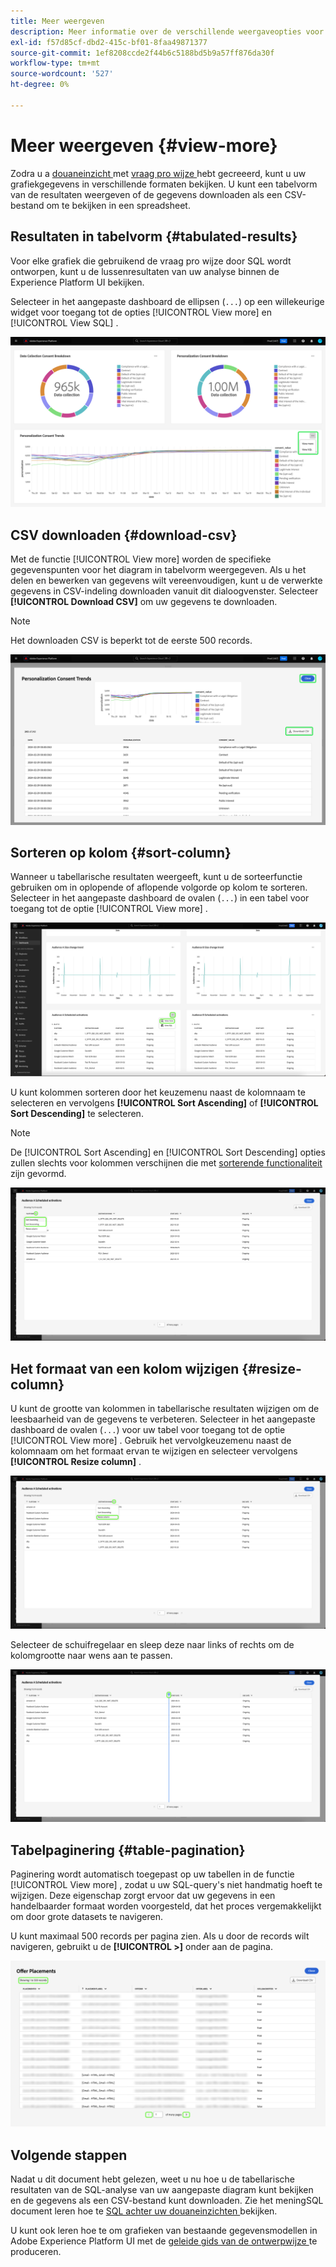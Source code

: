 ```yaml
---
title: Meer weergeven
description: Meer informatie over de verschillende weergaveopties voor de door SQL geanalyseerde gegevens. Vanuit het aangepaste dashboard kunt u de resultaten van uw analyse met tabs bekijken of de verwerkte gegevens in CSV-indeling downloaden.
exl-id: f57d85cf-dbd2-415c-bf01-8faa49871377
source-git-commit: 1ef8208ccde2f44b6c5188bd5b9a57ff876da30f
workflow-type: tm+mt
source-wordcount: '527'
ht-degree: 0%

---
```


# Meer weergeven {#view-more}

Zodra u a [ douaneinzicht ](../sql-insights/overview.md) met [ vraag pro wijze ](./overview.md) hebt gecreeerd, kunt u uw grafiekgegevens in verschillende formaten bekijken. U kunt een tabelvorm van de resultaten weergeven of de gegevens downloaden als een CSV-bestand om te bekijken in een spreadsheet.

## Resultaten in tabelvorm {#tabulated-results}

Voor elke grafiek die gebruikend de vraag pro wijze door SQL wordt ontworpen, kunt u de lussenresultaten van uw analyse binnen de Experience Platform UI bekijken.

Selecteer in het aangepaste dashboard de ellipsen (`...`) op een willekeurige widget voor toegang tot de opties [!UICONTROL View more] en [!UICONTROL View SQL] .

![ een douanedashboard van A met de ellipsen van een inzicht dropdown menu en de Mening meer en benadrukte SQL opties van de Mening.](../../images/sql-insights/ellipses-dropdown.png)

## CSV downloaden {#download-csv}

Met de functie [!UICONTROL View more] worden de specifieke gegevenspunten voor het diagram in tabelvorm weergegeven. Als u het delen en bewerken van gegevens wilt vereenvoudigen, kunt u de verwerkte gegevens in CSV-indeling downloaden vanuit dit dialoogvenster. Selecteer **[!UICONTROL Download CSV]** om uw gegevens te downloaden.

>[!NOTE]
>
>Het downloaden CSV is beperkt tot de eerste 500 records.

![ dialoog van A die een voorproef van uw inzicht en in tabelvorm resultaten van uw SQL toont die het inzicht produceerde.](../../images/query-pro-mode/view-more-download-csv.png)

## Sorteren op kolom {#sort-column}

Wanneer u tabellarische resultaten weergeeft, kunt u de sorteerfunctie gebruiken om in oplopende of aflopende volgorde op kolom te sorteren. Selecteer in het aangepaste dashboard de ovalen (`...`) in een tabel voor toegang tot de optie [!UICONTROL View more] .

![ een douanedashboard van A met de ellipsen van een lijst dropdown menu en de meer benadrukte optie van de Mening.](../../images/query-pro-mode/advanced-ellipses-dropdown.png)

U kunt kolommen sorteren door het keuzemenu naast de kolomnaam te selecteren en vervolgens **[!UICONTROL Sort Ascending]** of **[!UICONTROL Sort Descending]** te selecteren.

>[!NOTE]
>
>De [!UICONTROL Sort Ascending] en [!UICONTROL Sort Descending] opties zullen slechts voor kolommen verschijnen die met [ sorterende functionaliteit ](./overview.md#advanced-attributes) zijn gevormd.

![ de dropdown van de lijstkolom van A die de Gesorting Ascending en de Aflopende benadrukte opties van de Soort tonen.](../../images/query-pro-mode/advanced-sort-dropdown.png)

## Het formaat van een kolom wijzigen {#resize-column}

U kunt de grootte van kolommen in tabellarische resultaten wijzigen om de leesbaarheid van de gegevens te verbeteren. Selecteer in het aangepaste dashboard de ovalen (`...`) voor uw tabel voor toegang tot de optie [!UICONTROL View more] . Gebruik het vervolgkeuzemenu naast de kolomnaam om het formaat ervan te wijzigen en selecteer vervolgens **[!UICONTROL Resize column]** .

![ Vervolgkeuzelijst van de lijstkolom die de Resize benadrukte kolomoptie toont.](../../images/query-pro-mode/advanced-resize-dropdown.png)

Selecteer de schuifregelaar en sleep deze naar links of rechts om de kolomgrootte naar wens aan te passen.

![ een lijst die de kolom toont resize benadrukte bar.](../../images/query-pro-mode/advanced-resize-column.png)

## Tabelpaginering {#table-pagination}

Paginering wordt automatisch toegepast op uw tabellen in de functie [!UICONTROL View more] , zodat u uw SQL-query&#39;s niet handmatig hoeft te wijzigen. Deze eigenschap zorgt ervoor dat uw gegevens in een handelbaarder formaat worden voorgesteld, dat het proces vergemakkelijkt om door grote datasets te navigeren.

U kunt maximaal 500 records per pagina zien. Als u door de records wilt navigeren, gebruikt u de **[!UICONTROL >]** onder aan de pagina.

![ Gematabelde resultaten met benadrukte resultaten en paginering.](../../images/query-pro-mode/advanced-table-pagination.png)

## Volgende stappen

Nadat u dit document hebt gelezen, weet u nu hoe u de tabellarische resultaten van de SQL-analyse van uw aangepaste diagram kunt bekijken en de gegevens als een CSV-bestand kunt downloaden. Zie het meningSQL document leren hoe te [ SQL achter uw douaneinzichten ](./view-more.md) bekijken.

U kunt ook leren hoe te om grafieken van bestaande gegevensmodellen in Adobe Experience Platform UI met de [ geleide gids van de ontwerpwijze ](../../user-defined-dashboards.md) te produceren.
